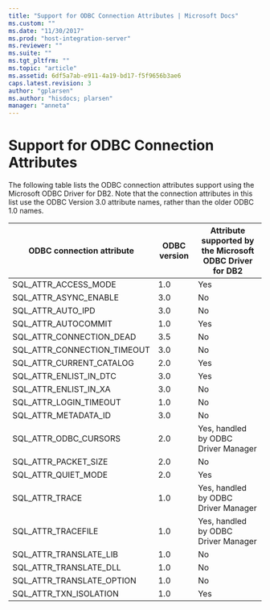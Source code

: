 ```yaml
---
title: "Support for ODBC Connection Attributes | Microsoft Docs"
ms.custom: ""
ms.date: "11/30/2017"
ms.prod: "host-integration-server"
ms.reviewer: ""
ms.suite: ""
ms.tgt_pltfrm: ""
ms.topic: "article"
ms.assetid: 6df5a7ab-e911-4a19-bd17-f5f9656b3ae6
caps.latest.revision: 3
author: "gplarsen"
ms.author: "hisdocs; plarsen"
manager: "anneta"
---
```

# Support for ODBC Connection Attributes
The following table lists the ODBC connection attributes support using the Microsoft ODBC Driver for DB2. Note that the connection attributes in this list use the ODBC Version 3.0 attribute names, rather than the older ODBC 1.0 names.  
  
|ODBC connection attribute|ODBC version|Attribute supported by the Microsoft ODBC Driver for DB2|  
|-------------------------------|------------------|--------------------------------------------------------------|  
|SQL_ATTR_ACCESS_MODE|1.0|Yes|  
|SQL_ATTR_ASYNC_ENABLE|3.0|No|  
|SQL_ATTR_AUTO_IPD|3.0|No|  
|SQL_ATTR_AUTOCOMMIT|1.0|Yes|  
|SQL_ATTR_CONNECTION_DEAD|3.5|No|  
|SQL_ATTR_CONNECTION_TIMEOUT|3.0|No|  
|SQL_ATTR_CURRENT_CATALOG|2.0|Yes|  
|SQL_ATTR_ENLIST_IN_DTC|3.0|Yes|  
|SQL_ATTR_ENLIST_IN_XA|3.0|No|  
|SQL_ATTR_LOGIN_TIMEOUT|1.0|No|  
|SQL_ATTR_METADATA_ID|3.0|No|  
|SQL_ATTR_ODBC_CURSORS|2.0|Yes, handled by ODBC Driver Manager|  
|SQL_ATTR_PACKET_SIZE|2.0|No|  
|SQL_ATTR_QUIET_MODE|2.0|Yes|  
|SQL_ATTR_TRACE|1.0|Yes, handled by ODBC Driver Manager|  
|SQL_ATTR_TRACEFILE|1.0|Yes, handled by ODBC Driver Manager|  
|SQL_ATTR_TRANSLATE_LIB|1.0|No|  
|SQL_ATTR_TRANSLATE_DLL|1.0|No|  
|SQL_ATTR_TRANSLATE_OPTION|1.0|No|  
|SQL_ATTR_TXN_ISOLATION|1.0|Yes|